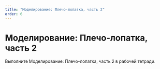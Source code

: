 ```yaml
---
title: "Моделирование: Плечо-лопатка, часть 2"
order: 6
---
```


# Моделирование: Плечо-лопатка, часть 2

Выполните Моделирование: Плечо-лопатка, часть 2 в рабочей тетради.
